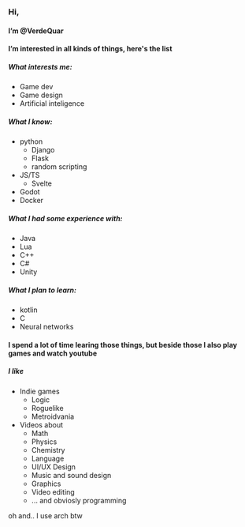 ### Hi, 
#### I’m @VerdeQuar
#### I’m interested in all kinds of things, here's the list

##### What interests me:
- Game dev
- Game design
- Artificial inteligence 

##### What I know:
- python
  - Django
  - Flask
  - random scripting
- JS/TS
  - Svelte
- Godot 
- Docker

##### What I had some experience with:
- Java
- Lua
- C++
- C#
- Unity

##### What I plan to learn: 
- kotlin
- C
- Neural networks

#### I spend a lot of time learing those things, but beside those I also play games and watch youtube
##### I like
- Indie games
  - Logic
  - Roguelike
  - Metroidvania
- Videos about
  - Math
  - Physics
  - Chemistry
  - Language
  - UI/UX Design
  - Music and sound design
  - Graphics
  - Video editing
  - ... and obviosly programming

oh and.. I use arch btw
